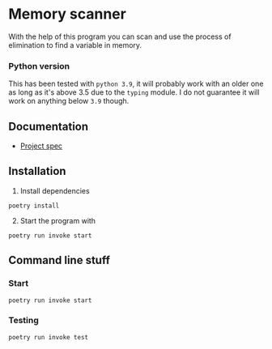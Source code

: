 # Memory scanner
With the help of this program you can scan and use the process 
of elimination to find a variable in memory.

### Python version
This has been tested with `python 3.9`, it will probably work with
an older one as long as it's above 3.5 due to the `typing` module. 
I do not guarantee it will work on anything below `3.9` though.

## Documentation
-  [Project spec](project_spec.md)


## Installation
1. Install dependencies
```shell
poetry install
```
2. Start the program with
```shell
poetry run invoke start
```

## Command line stuff
### Start
```shell
poetry run invoke start
```

### Testing
```shell
poetry run invoke test
```